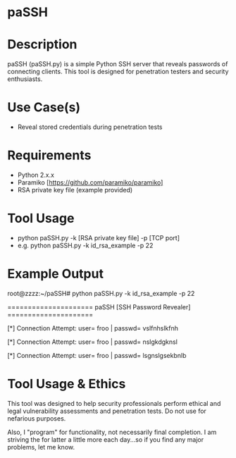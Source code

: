 # paSSH

Description
===========
paSSH (paSSH.py) is a simple Python SSH server that reveals passwords of connecting clients.  This tool is designed for penetration testers and security enthusiasts.

Use Case(s)
===========
- Reveal stored credentials during penetration tests

Requirements
============
- Python 2.x.x
- Paramiko [https://github.com/paramiko/paramiko]
- RSA private key file (example provided)

Tool Usage
==========
- python paSSH.py -k [RSA private key file] -p [TCP port]
- e.g. python paSSH.py -k id_rsa_example -p 22

Example Output
==============

root@zzzz:~/paSSH# python paSSH.py -k id_rsa_example -p 22

===================== paSSH [SSH Password Revealer] =====================

[*] Connection Attempt: user= froo | passwd= vslfnhslkfnh

[*] Connection Attempt: user= froo | passwd= nslgkdgknsl

[*] Connection Attempt: user= froo | passwd= lsgnslgsekbnlb


Tool Usage & Ethics
===================
This tool was designed to help security professionals perform ethical and legal vulnerability assessments and penetration tests.  Do not use for nefarious purposes.

Also, I "program" for functionality, not necessarily final completion.  I am striving the for latter a little more each day...so if you find any major problems, let me know.
